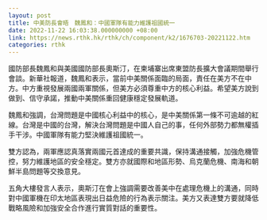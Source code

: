 ```yaml
---
layout: post
title: 中美防長會晤　魏鳳和：中國軍隊有能力維護祖國統一
date: 2022-11-22 16:03:38.000000000 +08:00
link: https://news.rthk.hk/rthk/ch/component/k2/1676703-20221122.htm
categories: rthk
---
```


國防部長魏鳳和與美國國防部長奧斯汀，在柬埔寨出席東盟防長擴大會議期間舉行會談。新華社報道，魏鳳和表示，當前中美關係面臨的局面，責任在美方不在中方。中方重視發展兩國兩軍關係，但美方必須尊重中方的核心利益。希望美方說到做到、信守承諾，推動中美關係重回健康穩定發展軌道。

魏鳳和強調，台灣問題是中國核心利益中的核心，是中美關係第一條不可逾越的紅線。台灣是中國的台灣，解決台灣問題是中國人自己的事，任何外部勢力都無權插手干涉。中國軍隊有能力堅決維護祖國統一。

雙方認為，兩軍應認真落實兩國元首達成的重要共識，保持溝通接觸，加強危機管控，努力維護地區的安全穩定。雙方亦就國際和地區形勢、烏克蘭危機、南海和朝鮮半島問題等交換意見。

五角大樓發言人表示，奧斯汀在會上強調需要改善美中在處理危機上的溝通，同時對中國軍機在印太地區表現出日益危險的行為表示關注。美方又表達雙方要就降低戰略風險和加強安全合作進行實質對話的重要性。
